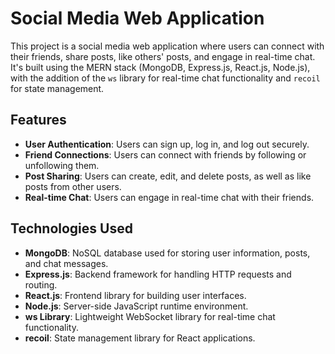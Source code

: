 # Social Media Web Application

This project is a social media web application where users can connect with their friends, share posts, like others' posts, and engage in real-time chat. It's built using the MERN stack (MongoDB, Express.js, React.js, Node.js), with the addition of the `ws` library for real-time chat functionality and `recoil` for state management.

## Features

- **User Authentication**: Users can sign up, log in, and log out securely.
- **Friend Connections**: Users can connect with friends by following or unfollowing them.
- **Post Sharing**: Users can create, edit, and delete posts, as well as like posts from other users.
- **Real-time Chat**: Users can engage in real-time chat with their friends.


## Technologies Used

- **MongoDB**: NoSQL database used for storing user information, posts, and chat messages.
- **Express.js**: Backend framework for handling HTTP requests and routing.
- **React.js**: Frontend library for building user interfaces.
- **Node.js**: Server-side JavaScript runtime environment.
- **ws Library**: Lightweight WebSocket library for real-time chat functionality.
- **recoil**: State management library for React applications.